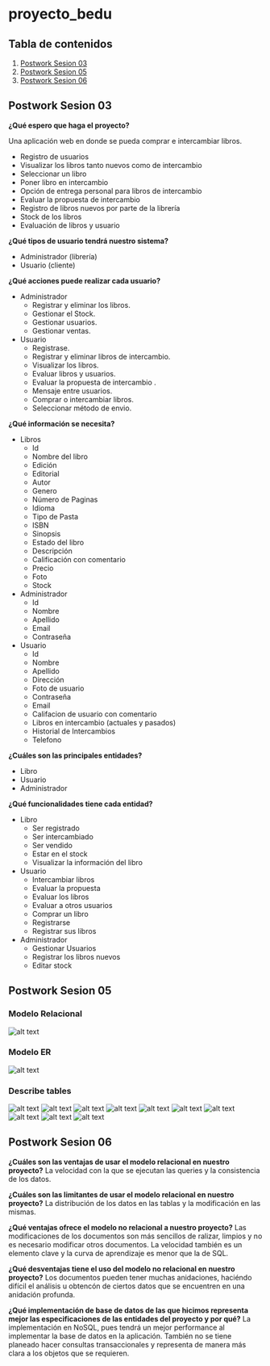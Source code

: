 # proyecto_bedu

## Tabla de contenidos
1. [Postwork Sesion 03](#postwork-3)
2. [Postwork Sesion 05](#postwork-5)
3. [Postwork Sesion 06](#postwork-6)

## Postwork Sesion 03 <a name="postwork-3"></a>

**¿Qué espero que haga el proyecto?**

Una aplicación web en donde se pueda comprar e intercambiar libros.  
- Registro de usuarios  
- Visualizar los libros tanto nuevos como de intercambio  
- Seleccionar un libro  
- Poner libro en intercambio  
- Opción de entrega personal para libros de intercambio  
- Evaluar la propuesta de intercambio  
- Registro de libros nuevos por parte de la librería  
- Stock de los libros  
- Evaluación de libros y usuario  

**¿Qué tipos de usuario tendrá nuestro sistema?**
- Administrador (librería)  
- Usuario (cliente)  

**¿Qué acciones puede realizar cada usuario?**

- Administrador  
    - Registrar y eliminar los libros.  
    - Gestionar el Stock.  
    - Gestionar usuarios.  
    - Gestionar ventas.  
- Usuario
    - Registrase.  
    - Registrar y eliminar libros de intercambio.  
    - Visualizar los libros.  
    - Evaluar libros y usuarios.  
    - Evaluar la propuesta de intercambio . 
    - Mensaje entre usuarios.
    - Comprar o intercambiar libros.  
    - Seleccionar método de envio.  

**¿Qué información se necesita?**

- Libros  
    - Id 
    - Nombre del libro  
    - Edición  
    - Editorial  
    - Autor  
    - Genero  
    - Número de Paginas  
    - Idioma  
    - Tipo de Pasta  
    - ISBN  
    - Sinopsis  
    - Estado del libro  
    - Descripción  
    - Calificación con comentario  
    - Precio  
    - Foto  
    - Stock  
- Administrador  
    - Id  
    - Nombre 
    - Apellido 
    - Email  
    - Contraseña
- Usuario  
    - Id  
    - Nombre  
    - Apellido  
    - Dirección  
    - Foto de usuario  
    - Contraseña  
    - Email  
    - Califacion de usuario con comentario
    - Libros en intercambio (actuales y pasados)  
    - Historial de Intercambios  
    - Telefono  

**¿Cuáles son las principales entidades?** 
- Libro  
- Usuario  
- Administrador

**¿Qué funcionalidades tiene cada entidad?**
- Libro  
    - Ser registrado  
    - Ser intercambiado  
    - Ser vendido  
    - Estar en el stock  
    - Visualizar la información del libro  
- Usuario  
    - Intercambiar libros  
    - Evaluar la propuesta  
    - Evaluar los libros  
    - Evaluar a otros usuarios  
    - Comprar un libro  
    - Registrarse  
    - Registrar sus libros  
- Administrador  
    - Gestionar Usuarios
    - Registrar los libros nuevos
    - Editar stock

## Postwork Sesion 05 <a name="postwork-5"></a>

### Modelo Relacional
![alt text](https://github.com/HanniHans/proyecto_bedu/blob/main/database/modelo_relacional.png)

### Modelo ER
![alt text](https://github.com/HanniHans/proyecto_bedu/blob/main/database/modelo_ER.png)

### Describe tables

![alt text](https://github.com/HanniHans/proyecto_bedu/blob/main/database/describe_tables/administradores.png)
![alt text](https://github.com/HanniHans/proyecto_bedu/blob/main/database/describe_tables/articulos_compra.png)
![alt text](https://github.com/HanniHans/proyecto_bedu/blob/main/database/describe_tables/autores.png)
![alt text](https://github.com/HanniHans/proyecto_bedu/blob/main/database/describe_tables/compras.png)
![alt text](https://github.com/HanniHans/proyecto_bedu/blob/main/database/describe_tables/editoriales.png)
![alt text](https://github.com/HanniHans/proyecto_bedu/blob/main/database/describe_tables/generos.png)
![alt text](https://github.com/HanniHans/proyecto_bedu/blob/main/database/describe_tables/idiomas.png)
![alt text](https://github.com/HanniHans/proyecto_bedu/blob/main/database/describe_tables/intercambios.png)
![alt text](https://github.com/HanniHans/proyecto_bedu/blob/main/database/describe_tables/libros.png)
![alt text](https://github.com/HanniHans/proyecto_bedu/blob/main/database/describe_tables/usuarios.png)


## Postwork Sesion 06 <a name="postwork-6"></a>

**¿Cuáles son las ventajas de usar el modelo relacional en nuestro proyecto?**
    La velocidad con la que se ejecutan las queries y la consistencia de los datos.  

**¿Cuáles son las limitantes de usar el modelo relacional en nuestro proyecto?**
    La distribución de los datos en las tablas y la modificación en las mismas. 

**¿Qué ventajas ofrece el modelo no relacional a nuestro proyecto?**
    Las modificaciones de los documentos son más sencillos de ralizar, limpios y no es necesario modificar otros documentos. La velocidad también es un elemento clave y la curva de aprendizaje es menor que la de SQL. 

**¿Qué desventajas tiene el uso del modelo no relacional en nuestro proyecto?**
    Los documentos pueden tener muchas anidaciones, haciéndo difícil el análisis u obtencón de ciertos datos que se encuentren en una anidación profunda.

**¿Qué implementación de base de datos de las que hicimos representa mejor las especificaciones de las entidades del proyecto y por qué?**
    La implementación en NoSQL, pues tendrá un mejor performance al implementar la base de datos en la aplicación. También no se tiene planeado hacer consultas transaccionales y representa de manera más clara a los objetos que se requieren.
